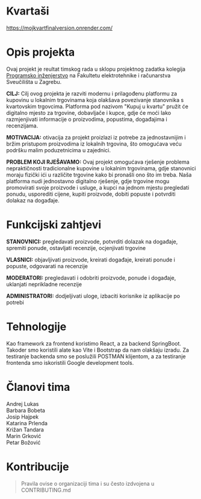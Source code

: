 # Kvartaši

https://mojkvartfinalversion.onrender.com/

# Opis projekta
Ovaj projekt je reultat timskog rada u sklopu projektnog zadatka kolegija [Programsko inženjerstvo](https://www.fer.unizg.hr/predmet/proinz) na Fakultetu elektrotehnike i računarstva Sveučilišta u Zagrebu. 

**CILJ:** Cilj ovog projekta je razviti modernu i prilagođenu platformu za kupovinu u lokalnim trgovinama koja olakšava povezivanje stanovnika s kvartovskim trgovcima. Platforma pod nazivom "Kupuj u kvartu" pružit će digitalno mjesto za trgovine, dobavljače i kupce, gdje će moći lako razmjenjivati informacije o proizvodima, popustima, događajima i recenzijama. 

**MOTIVACIJA:** otivacija za projekt proizlazi iz potrebe za jednostavnijim i bržim pristupom proizvodima iz lokalnih trgovina, što omogućava veću podršku malim poduzetnicima u zajednici.

**PROBLEM KOJI RJEŠAVAMO:** Ovaj projekt omogućava rješenje problema nepraktičnosti tradicionalne kupovine u lokalnim trgovinama, gdje stanovnici moraju fizički ići u različite trgovine kako bi pronašli ono što im treba. Naša platforma nudi jednostavno digitalno rješenje, gdje trgovine mogu promovirati svoje proizvode i usluge, a kupci na jednom mjestu pregledati ponudu, usporediti cijene, kupiti proizvode, dobiti popuste i potvrditi dolakaz na događaje.

# Funkcijski zahtjevi
**STANOVNICI:** pregledavati proizvode, potvrditi dolazak na događaje, spremiti ponude, ostavljati recenzije, ocjenjivati trgovine

**VLASNICI:** objavljivati proizvode, kreirati događaje, kreirati ponude i popuste, odgovarati na recenzije

**MODERATORI:** pregledavati i odobriti proizvode, ponude i događaje, uklanjati neprikladne recenzije

**ADMINISTRATORI:** dodjeljivati uloge, izbaciti korisnike iz aplikacije po potrebi

# Tehnologije
Kao framework za frontend koristimo React, a za backend SpringBoot. Takoder smo koristili alate kao Vite i Bootstrap da nam olakšaju izradu. Za testiranje backenda smo se poslužili POSTMAN klijentom, a za testiranje frontenda smo iskoristili Google development tools.

# Članovi tima 
Andrej Lukas <br/>
Barbara Bobeta  <br/>
Josip Hajpek  <br/>
Katarina Prlenda  <br/>
Križan Tandara  <br/>
Marin Grković  <br/>
Petar Božović  <br/>


# Kontribucije
>Pravila ovise o organizaciji tima i su često izdvojena u CONTRIBUTING.md

